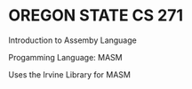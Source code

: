 # OREGON STATE CS 271
Introduction to Assemby Language    

Progamming Language: MASM    

Uses the Irvine Library for MASM

